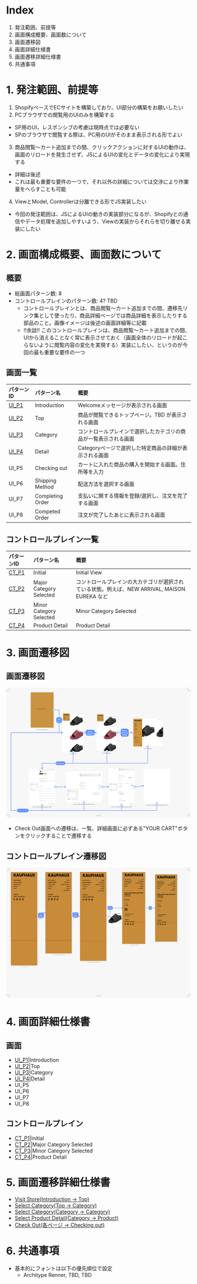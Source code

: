 # Index

1. 発注範囲、前提等
2. 画面構成概要、画面数について
3. 画面遷移図
4. 画面詳細仕様書
5. 画面遷移詳細仕様書
6. 共通事項

# 1. 発注範囲、前提等

1. ShopifyベースでECサイトを構築しており、UI部分の構築をお願いしたい
2. PCブラウザでの閲覧用のUIのみを構築する
  * SP用のUI，レスポンシブの考慮は現時点では必要ない
  * SPのブラウザで閲覧する際は、PC用のUIがそのまま表示される形でよい
3. 商品閲覧〜カート追加までの間、クリックアクションに対するUIの動作は、画面のリロードを発生させず、JSによるUIの変化とデータの変化により実現する
  * 詳細は後述
  * これは最も重要な要件の一つで、それ以外の詳細については交渉により作業量をへらすことも可能
4. ViewとModel, Controllerは分離できる形でJS実装したい
  * 今回の発注範囲は、JSによるUIの動きの実装部分になるが、Shopifyとの通信やデータ処理を追加しやすいよう、Viewの実装からそれらを切り離せる実装にしたい


# 2. 画面構成概要、画面数について

## 概要

* 総画面パターン数: 8
* コントロールプレインのパターン数: 4? TBD
  * コントロールプレインとは、商品閲覧〜カート追加までの間、遷移先リンク集として使ったり、商品詳細ページでは商品詳細を表示したりする部品のこと。画像イメージは後述の画面詳細等に記載
  * !!余談!! このコントロールプレインは、商品閲覧〜カート追加までの間、UIから消えることなく常に表示させておく（画面全体のリロードが起こらないように閲覧内容の変化を実現する）実装にしたい、というのが今回の最も重要な要件の一つ

## 画面一覧

|パターンID|パターン名|概要|
|:--|:--|:--|
|[UI_P1](UIDetail/UI_P1_Introduction/detail.md)|Introduction|Welcomeメッセージが表示される画面|
|[UI_P2](UIDetail/UI_P2_Top/detail.md)|Top|商品が閲覧できるトップページ。TBD が表示される画面|
|[UI_P3](UIDetail/UI_P3_Category/detail.md)|Category|コントロールプレインで選択したカテゴリの商品が一覧表示される画面|
|[UI_P4](UIDetail/UI_P4_Detail/detail.md)|Detail|Categoryページで選択した特定商品の詳細が表示される画面|
|UI_P5|Checking out|カートに入れた商品の購入を開始する画面。住所等を入力|
|UI_P6|Shipping Method|配送方法を選択する画面|
|UI_P7|Completing Order|支払いに関する情報を登録/選択し、注文を完了する画面|
|UI_P8|Competed Order|注文が完了したあとに表示される画面|

## コントロールプレイン一覧

|パターンID|パターン名|概要|
|:--|:--|:--|
|[CT_P1](CTDetail/CT_P1_Initial/detail.md)|Initial|Initial View|初期状態|
|[CT_P2](CTDetail/CT_P2_MajorCategorySelected/detail.md)|Major Category Selected|コントロールプレインの大カテゴリが選択されている状態。例えば、NEW ARRIVAL, MAISON EUREKA など|
|[CT_P3](CTDetail/CT_P3_MinorCategorySelected/detail.md)|Minor Category Selected|Minor Category Selected|CT_P2で大カテゴリ選択後、例えば、TOP, BOTTOM, SHOES などの小カテゴリが選択されている状態|
|[CT_P4](CTDetail/CT_P4_ProductDetail/detail.md)|Product Detail|Product Detail|特定商品を選択した際に表示。価格やサイズ、商品の解説文章などを表示|

# 3. 画面遷移図

## 画面遷移図

![画面遷移図](overflow/ViewFlowOverview.png "画面遷移図")

* Check Out画面への遷移は、一覧、詳細画面に必ずある"YOUR CART"ボタンをクリックすることで遷移する

## コントロールプレイン遷移図

![コントロールプレイン遷移図](overflow/ControlPlane.png "コントロールプレイン遷移図")

# 4. 画面詳細仕様書

## 画面

* [UI_P1](CTDetail/UI_P1_Introduction/detail.md)|Introduction
* [UI_P2](CTDetail/UI_P2_Top/detail.md)|Top
* [UI_P3](CTDetail/UI_P3_Category/detail.md)|Category
* [UI_P4](CTDetail/UI_P4_Detail/detail.md)|Detail
* UI_P5
* UI_P6
* UI_P7
* UI_P8

## コントロールプレイン

* [CT_P1](CTDetail/CT_P1_Initial/detail.md)|Initial
* [CT_P2](UIDetail/CT_P2_MajorCategorySelected/detail.md)|Major Category Selected
* [CT_P3](UIDetail/CT_P3_MinorCategorySelected/detail.md)|Minor Category Selected
* [CT_P4](UIDetail/CT_P4_ProductDetail/detail.md)|Product Detail


# 5. 画面遷移詳細仕様書

* [Visit Store(Introduction -> Top)](SegueDetail/VisitStore/detail.md)
* [Select Category(Top -> Category)](SegueDetail/SelectCategoryMajor/detail.md)
* [Select Category(Category -> Category)](SegueDetail/SelectCategoryMajor/detail.md)
* [Select Product Detail(Category -> Product)](SegueDetail/SelectProductDetail/detail.md)
* [Check Out(各ページ -> Checking out)](SegueDetail/CheckOut/detail.md)


# 6. 共通事項

* 基本的にフォントは以下の優先順位で設定
  * Architype Renner, TBD, TBD
